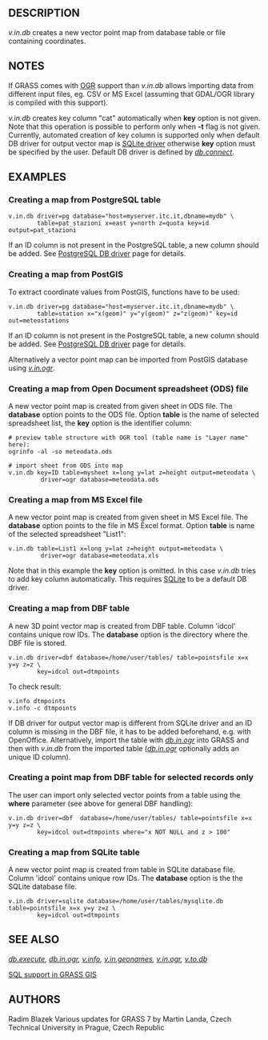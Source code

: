 ## DESCRIPTION

*v.in.db* creates a new vector point map from database table or file
containing coordinates.

## NOTES

If GRASS comes with [OGR](grass-ogr.md) support than *v.in.db* allows
importing data from different input files, eg. CSV or MS Excel (assuming
that GDAL/OGR library is compiled with this support).

*v.in.db* creates key column "cat" automatically when **key** option is
not given. Note that this operation is possible to perform only when
**-t** flag is not given. Currently, automated creation of key column is
supported only when default DB driver for output vector map is [SQLite
driver](grass-sqlite.md) otherwise **key** option must be specified by
the user. Default DB driver is defined by *[db.connect](db.connect.md)*.

## EXAMPLES

### Creating a map from PostgreSQL table

```shell
v.in.db driver=pg database="host=myserver.itc.it,dbname=mydb" \
        table=pat_stazioni x=east y=north z=quota key=id output=pat_stazioni
```

If an ID column is not present in the PostgreSQL table, a new column
should be added. See [PostgreSQL DB driver](grass-pg.md) page for
details.

### Creating a map from PostGIS

To extract coordinate values from PostGIS, functions have to be used:

```shell
v.in.db driver=pg database="host=myserver.itc.it,dbname=mydb" \
        table=station x="x(geom)" y="y(geom)" z="z(geom)" key=id out=meteostations
```

If an ID column is not present in the PostgreSQL table, a new column
should be added. See [PostgreSQL DB driver](grass-pg.md) page for
details.

Alternatively a vector point map can be imported from PostGIS database
using *[v.in.ogr](v.in.ogr.md)*.

### Creating a map from Open Document spreadsheet (ODS) file

A new vector point map is created from given sheet in ODS file. The
**database** option points to the ODS file. Option **table** is the name
of selected spreadsheet list, the **key** option is the identifier
column:

```shell
# preview table structure with OGR tool (table name is "Layer name" here):
ogrinfo -al -so meteodata.ods

# import sheet from ODS into map
v.in.db key=ID table=mysheet x=long y=lat z=height output=meteodata \
         driver=ogr database=meteodata.ods
```

### Creating a map from MS Excel file

A new vector point map is created from given sheet in MS Excel file. The
**database** option points to the file in MS Excel format. Option
**table** is name of the selected spreadsheet "List1":

```shell
v.in.db table=List1 x=long y=lat z=height output=meteodata \
         driver=ogr database=meteodata.xls
```

Note that in this example the **key** option is omitted. In this case
*v.in.db* tries to add key column automatically. This requires
[SQLite](grass-sqlite.md) to be a default DB driver.

### Creating a map from DBF table

A new 3D point vector map is created from DBF table. Column 'idcol'
contains unique row IDs. The **database** option is the directory where
the DBF file is stored.

```shell
v.in.db driver=dbf database=/home/user/tables/ table=pointsfile x=x y=y z=z \
        key=idcol out=dtmpoints
```

To check result:

```shell
v.info dtmpoints
v.info -c dtmpoints
```

If DB driver for output vector map is different from SQLite driver and
an ID column is missing in the DBF file, it has to be added beforehand,
e.g. with OpenOffice. Alternatively, import the table with
*[db.in.ogr](db.in.ogr.md)* into GRASS and then with *v.in.db* from the
imported table (*[db.in.ogr](db.in.ogr.md)* optionally adds an unique ID
column).

### Creating a point map from DBF table for selected records only

The user can import only selected vector points from a table using the
**where** parameter (see above for general DBF handling):

```shell
v.in.db driver=dbf  database=/home/user/tables/ table=pointsfile x=x y=y z=z \
        key=idcol out=dtmpoints where="x NOT NULL and z > 100"
```

### Creating a map from SQLite table

A new vector point map is created from table in SQLite database file.
Column 'idcol' contains unique row IDs. The **database** option is the
the SQLite database file.

```shell
v.in.db driver=sqlite database=/home/user/tables/mysqlite.db table=pointsfile x=x y=y z=z \
        key=idcol out=dtmpoints
```

## SEE ALSO

*[db.execute](db.execute.md), [db.in.ogr](db.in.ogr.md),
[v.info](v.info.md), [v.in.geonames](v.in.geonames.md),
[v.in.ogr](v.in.ogr.md), [v.to.db](v.to.db.md)*

[SQL support in GRASS GIS](sql.md)

## AUTHORS

Radim Blazek
Various updates for GRASS 7 by Martin Landa, Czech Technical University
in Prague, Czech Republic
